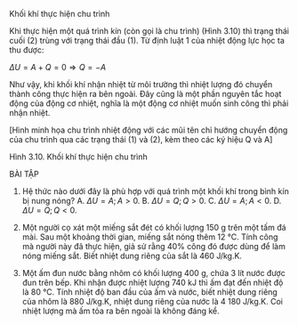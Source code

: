Khối khí thực hiện chu trình

Khi thực hiện một quá trình kín (còn gọi là chu trình) (Hình 3.10) thì trạng thái cuối (2) trùng với trạng thái đầu (1). Từ định luật 1 của nhiệt động lực học ta thu được:

$\Delta U = A + Q = 0 \Rightarrow Q = -A$

Như vậy, khi khối khí nhận nhiệt từ môi trường thì nhiệt lượng đó chuyển thành công thực hiện ra bên ngoài. Đây cũng là một phần nguyên tắc hoạt động của động cơ nhiệt, nghĩa là một động cơ nhiệt muốn sinh công thì phải nhận nhiệt.

[Hình minh họa chu trình nhiệt động với các mũi tên chỉ hướng chuyển động của chu trình qua các trạng thái (1) và (2), kèm theo các ký hiệu Q và A]

Hình 3.10. Khối khí thực hiện chu trình

BÀI TẬP

1. Hệ thức nào dưới đây là phù hợp với quá trình một khối khí trong bình kín bị nung nóng?
A. $\Delta U = A; A > 0$.
B. $\Delta U = Q; Q > 0$.
C. $\Delta U = A; A < 0$.
D. $\Delta U = Q; Q < 0$.

2. Một người cọ xát một miếng sắt đét có khối lượng 150 g trên một tấm đá mài. Sau một khoảng thời gian, miếng sắt nóng thêm 12 °C. Tính công mà người này đã thực hiện, giả sử rằng 40% công đó được dùng để làm nóng miếng sắt. Biết nhiệt dung riêng của sắt là 460 J/kg.K.

3. Một ấm đun nước bằng nhôm có khối lượng 400 g, chứa 3 lít nước được đun trên bếp. Khi nhận được nhiệt lượng 740 kJ thì ấm đạt đến nhiệt độ là 80 °C. Tính nhiệt độ ban đầu của ấm và nước, biết nhiệt dung riêng của nhôm là 880 J/kg.K, nhiệt dung riêng của nước là 4 180 J/kg.K. Coi nhiệt lượng mà ấm tỏa ra bên ngoài là không đáng kể.